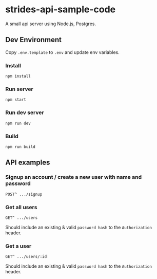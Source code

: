 # strides-api-sample-code

A small api server using Node.js, Postgres.

## Dev Environment

Copy `.env.template` to `.env` and update env variables.

### Install

```
npm install
```

### Run server

```
npm start
```

### Run dev server

```
npm run dev
```

### Build

```
npm run build
```

## API examples

### Signup an account / create a new user with name and password

```
POST^ .../signup
```

### Get all users

```
GET^ .../users
```

Should include an existing & valid `password hash` to the `Authorization` header.

### Get a user

```
GET^ .../users/:id
```

Should include an existing & valid `password hash` to the `Authorization` header.
